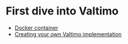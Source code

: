 # First dive into Valtimo

* [Docker container](docker-container/index.md)
* [Creating your own Valtimo implementation](create-your-own/index.md)
